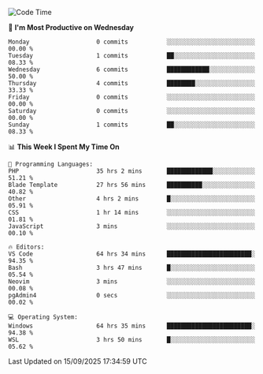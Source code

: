<!--START_SECTION:waka-->
![Code Time](http://img.shields.io/badge/Code%20Time-5%2C838%20hrs%2025%20mins-blue)

📅 **I'm Most Productive on Wednesday** 

```text
Monday                   0 commits           ░░░░░░░░░░░░░░░░░░░░░░░░░   00.00 % 
Tuesday                  1 commits           ██░░░░░░░░░░░░░░░░░░░░░░░   08.33 % 
Wednesday                6 commits           ████████████░░░░░░░░░░░░░   50.00 % 
Thursday                 4 commits           ████████░░░░░░░░░░░░░░░░░   33.33 % 
Friday                   0 commits           ░░░░░░░░░░░░░░░░░░░░░░░░░   00.00 % 
Saturday                 0 commits           ░░░░░░░░░░░░░░░░░░░░░░░░░   00.00 % 
Sunday                   1 commits           ██░░░░░░░░░░░░░░░░░░░░░░░   08.33 % 
```


📊 **This Week I Spent My Time On** 

```text
💬 Programming Languages: 
PHP                      35 hrs 2 mins       █████████████░░░░░░░░░░░░   51.21 % 
Blade Template           27 hrs 56 mins      ██████████░░░░░░░░░░░░░░░   40.82 % 
Other                    4 hrs 2 mins        █░░░░░░░░░░░░░░░░░░░░░░░░   05.91 % 
CSS                      1 hr 14 mins        ░░░░░░░░░░░░░░░░░░░░░░░░░   01.81 % 
JavaScript               3 mins              ░░░░░░░░░░░░░░░░░░░░░░░░░   00.10 % 

🔥 Editors: 
VS Code                  64 hrs 34 mins      ████████████████████████░   94.35 % 
Bash                     3 hrs 47 mins       █░░░░░░░░░░░░░░░░░░░░░░░░   05.54 % 
Neovim                   3 mins              ░░░░░░░░░░░░░░░░░░░░░░░░░   00.08 % 
pgAdmin4                 0 secs              ░░░░░░░░░░░░░░░░░░░░░░░░░   00.02 % 

💻 Operating System: 
Windows                  64 hrs 35 mins      ████████████████████████░   94.38 % 
WSL                      3 hrs 50 mins       █░░░░░░░░░░░░░░░░░░░░░░░░   05.62 % 
```


 Last Updated on 15/09/2025 17:34:59 UTC
<!--END_SECTION:waka-->
